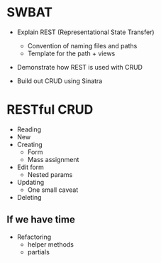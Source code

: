 # SWBAT
* Explain REST (Representational State Transfer)
   - Convention of naming files and paths
   - Template for the path + views

* Demonstrate how REST is used with CRUD
* Build out CRUD using Sinatra

# RESTful CRUD
* Reading
* New
* Creating
  * Form
  * Mass assignment
* Edit form
  * Nested params
* Updating
  * One small caveat
* Deleting

## If we have time
* Refactoring
  * helper methods
  * partials
